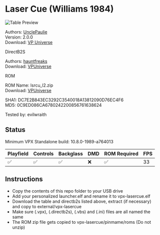 # Laser Cue (Williams 1984)

![Table Preview](https://github.com/evilwraith/vpx-images/blob/main/vpx-lasercue.png)

Authors: [UnclePaulie](https://vpuniverse.com/profile/16685-unclepaulie/)  
Version: 2.0.0  
Download: [VP Universe](https://vpuniverse.com/files/file/12912-laser-cue-williams-1984-w-vr-room/)

DirectB2S

Authors: [hauntfreaks](https://vpuniverse.com/profile/5216-hauntfreaks/)  
Download: [VPUniverse](https://vpuniverse.com/files/file/19242-laser-cue-williams-1984-b2s/)

ROM

ROM Name: lsrcu_l2.zip  
Download: [VPUniverse](https://vpuniverse.com/files/file/1423-lsrcu_l2zip/)  

SHA1: DC7E2B843EC3292C3540018A13812090D76EC4F6  
MD5:  0C9ED086CA6780242200856761638624 

Tested by: evilwraith

## Status 

Minimum VPX Standalone build: 10.8.0-1989-a764013

| Playfield | Controls | Backglass | DMD | ROM Required | FPS | 
|-----------|----------|-----------|-----|--------------|-----|
| :white_check_mark: | :white_check_mark: | :white_check_mark: | :x: | :white_check_mark: | 33 |

## Instructions

- Copy the contents of this repo folder to your USB drive
- Add your personalized launcher.elf and rename it to vpx-lasercue.elf
- Download the table and directb2s listed above, extract (if necessary) and copy to external/vpx-lasercue
- Make sure (.vpx), (.directb2s), (.vbs) and (.ini) files are all named the same
- The ROM zip file gets copied to vpx-lasercue/pinmame/roms (Do not unzip)
